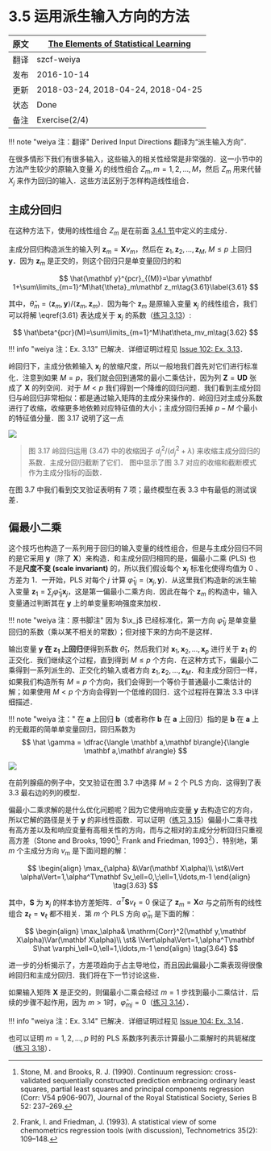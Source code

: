 # 3.5 运用派生输入方向的方法

| 原文   | [The Elements of Statistical Learning](https://web.stanford.edu/~hastie/ElemStatLearn/printings/ESLII_print12.pdf) |
| ---- | ---------------------------------------- |
| 翻译   | szcf-weiya                               |
| 发布 | 2016-10-14 |
| 更新 | 2018-03-24, 2018-04-24, 2018-04-25|
| 状态 |Done|
|备注| Exercise(2/4)|

!!! note "weiya 注：翻译"
    Derived Input Directions 翻译为“派生输入方向”．

在很多情形下我们有很多输入，这些输入的相关性经常是非常强的．这一小节中的方法产生较少的原输入变量 $X_j$ 的线性组合 $Z_m,m=1,2,\ldots,M$，然后 $Z_m$ 用来代替 $X_j$ 来作为回归的输入．这些方法区别于怎样构造线性组合．

## 主成分回归

在这种方法下，使用的线性组合 $Z_m$ 是在前面 [3.4.1 节](./3.4-Shrinkage-Methods/index.html)中定义的主成分．

主成分回归构造派生的输入列 $\mathbf z_m=\mathbf Xv_m$，然后在 $\mathbf z_1,\mathbf z_2,\ldots,\mathbf z_M,\; M\le p$ 上回归 $\mathbf y$．因为 $\mathbf z_m$ 是正交的，则这个回归只是单变量回归的和

$$
\hat{\mathbf y}^{pcr}_{(M)}=\bar y\mathbf 1+\sum\limits_{m=1}^M\hat{\theta}_m\mathbf z_m\tag{3.61}\label{3.61}
$$

其中，$\hat\theta_m=\langle \mathbf z_m,\mathbf y\rangle/\langle\mathbf z_m,\mathbf z_m\rangle$．因为每个 $\mathbf z_m$ 是原输入变量 $\mathbf x_j$ 的线性组合，我们可以将解 \eqref{3.61} 表达成关于 $\mathbf x_j$ 的系数（[练习 3.13](https://github.com/szcf-weiya/ESL-CN/issues/102)）:

$$
\hat\beta^{pcr}(M)=\sum\limits_{m=1}^M\hat\theta_mv_m\tag{3.62}
$$

!!! info "weiya 注：Ex. 3.13"
    已解决．详细证明过程见 [Issue 102: Ex. 3.13](https://github.com/szcf-weiya/ESL-CN/issues/102)．

岭回归下，主成分依赖输入 $\mathbf x_j$ 的放缩尺度，所以一般地我们首先对它们进行标准化．注意到如果 $M=p$，我们就会回到通常的最小二乘估计，因为列 $\mathbf Z=\mathbf U\mathbf D$ 张成了 $\mathbf X$ 的列空间．对于 $M < p$ 我们得到一个降维的回归问题．我们看到主成分回归与岭回归非常相似：都是通过输入矩阵的主成分来操作的．岭回归对主成分系数进行了收缩，收缩更多地依赖对应特征值的大小；主成分回归丢掉 $p-M$ 个最小的特征值分量．图 3.17 说明了这一点

![](../img/03/fig3.17.png)

> 图 3.17 岭回归运用 (3.47) 中的收缩因子 $d_j^2/(d_j^2+\lambda)$ 来收缩主成分回归的系数．主成分回归截断了它们． 图中显示了图 3.7 对应的收缩和截断模式作为主成分指标的函数．

在图 3.7 中我们看到交叉验证表明有 7 项；最终模型在表 3.3 中有最低的测试误差．

## 偏最小二乘

这个技巧也构造了一系列用于回归的输入变量的线性组合，但是与主成分回归不同的是它采用 $\mathbf y$（除了 $\mathbf X$）来构造．和主成分回归相同的是，偏最小二乘 (PLS) 也不是**尺度不变 (scale invariant)** 的，所以我们假设每个 $\mathbf x_j$ 标准化使得均值为 0 、方差为 1．一开始，PLS 对每个 $j$ 计算 $\hat \varphi_{1j}=\langle \mathbf x_j, \mathbf y\rangle$．从这里我们构造新的派生输入变量 $\mathbf z_1=\sum_j\hat \varphi_{1j}\mathbf x_j$，这是第一偏最小二乘方向．因此在每个 $\mathbf z_m$ 的构造中，输入变量通过判断其在 $\mathbf y$ 上的单变量影响强度来加权．

!!! note "weiya 注：原书脚注"
    因为 $\x_j$ 已经标准化，第一方向 $\hat\varphi_{1j}$ 是单变量回归的系数（乘以某不相关的常数）；但对接下来的方向不是这样．

输出变量 **$\mathbf y$ 在 $\mathbf z_1$ 上回归**便得到系数 $\hat \theta_1$，然后我们对 $\mathbf x_1,\mathbf x_2,\ldots,\mathbf x_p$ 进行关于 $\mathbf z_1$ 的正交化．我们继续这个过程，直到得到 $M\le p$ 个方向．在这种方式下，偏最小二乘得到一系列派生的、正交化的输入或者方向 $\mathbf z_1,\mathbf z_2,\ldots, \mathbf z_M$．和主成分回归一样，如果我们构造所有 $M=p$ 个方向，我们会得到一个等价于普通最小二乘估计的解；如果使用 $M< p$ 个方向会得到一个低维的回归．这个过程将在算法 3.3 中详细描述．

!!! note "weiya 注："
    在 $\mathbf a$ 上回归 $\mathbf b$（或者称作 $\mathbf b$ 在 $\mathbf a$ 上回归）指的是
    $\mathbf b$ 在 $\mathbf a$ 上的无截距的简单单变量回归，回归系数为
    $$
    \hat \gamma = \dfrac{\langle \mathbf a,\mathbf b\rangle}{\langle \mathbf a,\mathbf a\rangle}
    $$
    <!--同时这一过程也称作 $\mathbf b$ 关于 $\mathbf a$ 正交化-->


![](../img/03/Alg3.3.png)

<!--
****
算法 3.3 偏最小二乘
****

1. 对$\mathbf x_j$标准化使得均值为0、方差为1.令$\hat{\mathbf y}^{(0)}=\bar y\mathbf 1$, 并且$\mathbf x_j^{(0)}=\mathbf x_j,\;j=1,\ldots,p$.
2. 对于$m=1,2,\ldots,p$
   1. $\mathbf z_m=\sum_{j=1}^p\hat \varphi_{mj}\mathbf x_j^{(m-1)}$, 其中$\hat \varphi_{mj}=\langle\mathbf x_j^{(m-1)},\mathbf y\rangle$
   2. $\hat \theta_m=\langle \mathbf z_m, \mathbf y\rangle/\langle \mathbf z_m,\mathbf z_m\rangle$
   3. $\hat{\mathbf y}^{(m)}=\hat{\mathbf y}^{(m-1)}+\hat\theta_m\mathbf z_m$
   4. 对每个$\mathbf x_j^{(m-1)}$关于$\mathbf z_m$正交化：$\mathbf x_j^{(m)}=\mathbf x_j^{(m-1)}-\dfrac{\langle \mathbf z_m,\mathbf x_j\rangle}{\langle \mathbf z_m,\mathbf z_m\rangle}\mathbf z_m,\; j=1,2,\ldots,p.$
3. 输出拟合向量序列$\{\hat{\mathbf y^{(m)}}\}^p_1$．因为$\{\mathbf z_\ell\}^m_1$关于原输入变量$\mathbf x_j$为线性的，所以是$\hat {\mathbf y}^{(m)}=\mathbf X \hat \beta^{pls}(m)$.这些线性系数可以通过PLS转换的序列重新得到．
****
-->


在前列腺癌的例子中，交叉验证在图 3.7 中选择 $M=2$ 个 PLS 方向．这得到了表 3.3 最右边的列的模型．

偏最小二乘求解的是什么优化问题呢？因为它使用响应变量 $\mathbf y$ 去构造它的方向，所以它解的路径是关于 $\mathbf y$ 的非线性函数．可以证明（[练习 3.15](https://github.com/szcf-weiya/ESL-CN/issues/103)）偏最小二乘寻找有高方差以及和响应变量有高相关性的方向，而与之相对的主成分分析回归只重视高方差（Stone and Brooks, 1990[^1]; Frank and Friedman, 1993[^2]）．特别地，第 $m$ 个主成分方向 $v_m$ 是下面问题的解：

$$
\begin{align}
\max_{\alpha} &\Var(\mathbf X\alpha)\\
\st&\Vert \alpha\Vert=1,\alpha^T\mathbf Sv_\ell=0,\;\ell=1,\ldots,m-1
\end{align}
\tag{3.63}
$$

其中，$\mathbf S$ 为 $\mathbf x_j$ 的样本协方差矩阵．$\alpha^T\mathbf Sv_\ell=0$ 保证了 $\mathbf z_m=\mathbf X\alpha$ 与之前所有的线性组合 $\mathbf z_\ell=\mathbf v_\ell$ 都不相关．第 $m$ 个 PLS 方向 $\hat \varphi_m$ 是下面的解：

$$
\begin{align}
\max_\alpha& \mathrm{Corr}^2(\mathbf y,\mathbf X\alpha)\Var(\mathbf X\alpha)\\
\st& \Vert\alpha\Vert=1,\alpha^T\mathbf S\hat \varphi_\ell=0,\ell=1,\ldots,m-1
\end{align}
\tag{3.64}
$$

进一步的分析揭示了，方差项趋向于占主导地位，而且因此偏最小二乘表现得很像岭回归和主成分回归．我们将在下一节讨论这些．

如果输入矩阵 $\mathbf X$ 是正交的，则偏最小二乘会经过 $m=1$ 步找到最小二乘估计．后续的步骤不起作用，因为 $m >1\text{时}，\hat \varphi_{mj}=0$（[练习 3.14](https://github.com/szcf-weiya/ESL-CN/issues/104)）．

!!! info "weiya 注：Ex. 3.14"
    已解决．详细证明过程见 [Issue 104: Ex. 3.14](https://github.com/szcf-weiya/ESL-CN/issues/104)．

也可以证明 $m=1,2,\ldots,p$ 时的 PLS 系数序列表示计算最小二乘解时的共轭梯度（[练习 3.18](https://github.com/szcf-weiya/ESL-CN/issues/105)）．

[^1]: Stone, M. and Brooks, R. J. (1990). Continuum regression: cross-validated sequentially constructed prediction embracing ordinary least squares, partial least squares and principal components regression (Corr: V54 p906-907), Journal of the Royal Statistical Society, Series B 52: 237–269.
[^2]: Frank, I. and Friedman, J. (1993). A statistical view of some chemometrics regression tools (with discussion), Technometrics 35(2): 109–148.
